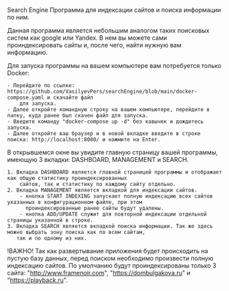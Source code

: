 Search Engine
Программа для индексации сайтов и поиска информации по ним.

Данная программа является небольшим аналогом таких поисковых систем как google или Yandex. 
В нем вы можете сами проиндексировать сайты и, после чего, найти нужную вам информацию.

Для запуска программы на вашем компьютере вам потребуется только Docker:

    - Перейдите по ссылке: https://github.com/VasilyevPers/searchEngine/blob/main/docker-compose.yaml и скачайте файл
        для запуска.
    - Далее откройте командную строку на вашем компьютере, перейдите в папку, куда ранее был скачен файл для запуска.
    - Введите команду "docker-compose up -d" без кавычек и дождитесь запуска.
    - Далее откройте ваш браузер и в новой вкладке введите в строке поиска: http://localhost:8080/ и нажмите на Enter.

В открывшемся окне вы увидите главную страницу вашей программы, имеющую 3 вкладки:
DASHBOARD, MANAGEMENT и SEARCH.

    1. Вкладка DASHBOARD является главной страницей программы и отображает как общую статистику проиндексированных
        сайтов, так и статистику по каждому сайту отдельно.
    2. Вкладка MANAGEMENT является вкладкой для индексации сайтов.
        - кнопка START INDEXING запускает полную индексацию всех сайтов указанных в конфигурационном файле, при этом
          проиндексированные ранее сайты будут удалены.
        - кнопка ADD/UPDATE служит для повторной индексации отдельной страницы указанной в строке.
    3. Вкладка SEARCH является вкладкой поиска информации. Так же здесь можно выбрать зону поиска как по всем сайтам,
       так и по одному из них.

!ВАЖНО! Так как развертывание приложения будет происходить на пустую базу данных, перед поиском необходимо произвести
полную индексацию сайтов. По умолчанию будут проиндексированы только 3 сайта: "http://www.framenoir.com",
"https://dombulgakova.ru" и "https://playback.ru".